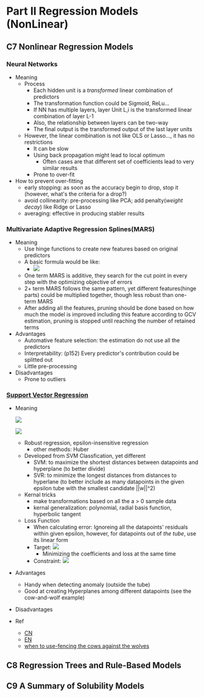 # Part II Regression Models (NonLinear)

## C7 Nonlinear Regression Models
### Neural Networks
- Meaning
  - Process
    - Each hidden unit is a *transformed* linear combination of predictors
    - The transformation function could be Sigmoid, ReLu...
    - If NN has multiple layers, layer Unit L,i is the transformed linear combination of layer L-1
    - Also, the relationship between layers can be two-way
    - The final output is the transformed output of the last layer units
  - However, the linear combination is not like OLS or Lasso..., it has no restrictions
    - It can be slow
    - Using back propagation might lead to local optimum
      - Often cases are that different set of coefficients lead to very similar results
    - Prone to over-fit
- How to prevent over-fitting
  - early stopping: as soon as the accuracy begin to drop, stop it (however, what's the criteria for a drop?)
  - avoid collinearity: pre-processing like PCA; add penalty(*weight decay*) like Ridge or Lasso
  - averaging: effective in producing stabler results

### Multivariate Adaptive Regression Splines(MARS)
- Meaning
  - Use hinge functions to create new features based on original predictors
  - A basic formula would be like:
    - ![](https://latex.codecogs.com/svg.image?\widehat{y_i}&space;=&space;\beta&space;_0&space;&plus;&space;\beta&space;_1(h(X-a))&space;&plus;&space;\beta&space;_2(h(a-X)))
  - One term MARS is additive, they search for the cut point in every step with the optimizing objective of errors
  - 2+ term MARS follows the same pattern, yet different features(hinge parts) could be multiplied together, though less robust than one-term MARS
  - After adding all the features, pruning should be done based on how much the model is improved including this feature according to GCV estimation, pruning is stopped until reaching the number of retained terms
- Advantages
  - Automative feature selection: the estimation do not use all the predictors
  - Interpretability: (p152) Every predictor's contribution could be splitted out
  - Little pre-processing
- Disadvantages
  - Prone to outliers

### [Support Vector Regression](https://towardsdatascience.com/an-introduction-to-support-vector-regression-svr-a3ebc1672c2)
- Meaning

  ![](https://latex.codecogs.com/svg.image?f(\textbf{u})&space;=&space;\beta_0&space;&plus;&space;\sum_{i=1}^{n}\alpha_iK(\textbf{x}_i,&space;\textbf{u}))
  
  ![](https://latex.codecogs.com/svg.image?K(\textbf{x}_i,&space;\textbf{u})&space;=&space;\sum_{j=i}^{P}x_{ij}u_j&space;=&space;{\textbf{x}_i}'\textbf{u})
  - Robust regression, epsilon-insensitive regression
    - other methods: Huber
  - Developed from SVM Classfication, yet different
    - SVM: to maximize the shortest distances between datapoints and hyperplane (to better divide)
    - SVR: to minimize the longest distances from distances to hyperlane (to better include as many datapoints in the given epsilon tube with the smallest candidate ||w||^2)
  - Kernal tricks
    - make transformations based on all the a > 0 sample data 
    - kernal generalization: polynomial, radial basis function, hyperbolic tangent
  - Loss Function
    - When calculating error: Ignoreing all the datapoints' residuals within given epsilon, however, for datapoints out of *the tube*, use its linear form
    - Target: ![](https://latex.codecogs.com/svg.image?min(\frac{1}{2}||w||^2&space;&plus;&space;C\sum_{i=1}^{n}|\xi&space;_i|))
      - Minimizing the coefficients and loss at the same time
    - Constraint: ![](https://latex.codecogs.com/svg.image?|y&space;-&space;\widehat{y}|&space;\leq&space;&space;\epsilon&space;&plus;&space;|\xi&space;_i|)
- Advantages
  - Handy when detecting anomaly (outside the tube)
  - Good at creating Hyperplanes among different datapoints (see the cow-and-wolf example)
- Disadvantages
- Ref
  - [CN](https://blog.csdn.net/weixin_41940690/article/details/106639347?spm=1001.2101.3001.6650.1&utm_medium=distribute.pc_relevant.none-task-blog-2%7Edefault%7ECTRLIST%7ERate-1-106639347-blog-124145254.pc_relevant_aa&depth_1-utm_source=distribute.pc_relevant.none-task-blog-2%7Edefault%7ECTRLIST%7ERate-1-106639347-blog-124145254.pc_relevant_aa&utm_relevant_index=2)
  - [EN](https://towardsdatascience.com/an-introduction-to-support-vector-regression-svr-a3ebc1672c2)
  - [when to use-fencing the cows against the wolves](http://www.pybloggers.com/2017/01/why-use-svm/)


## C8 Regression Trees and Rule-Based Models

## C9 A Summary of Solubility Models
